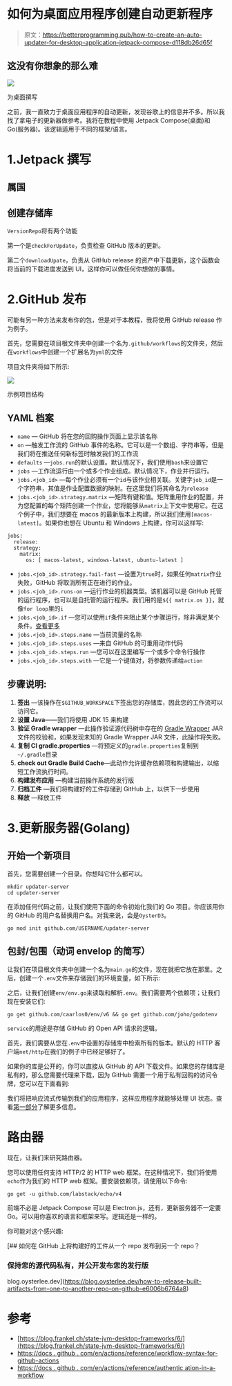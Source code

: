 # 如何为桌面应用程序创建自动更新程序

> 原文：<https://betterprogramming.pub/how-to-create-an-auto-updater-for-desktop-application-jetpack-compose-d118db26d65f>

## 这没有你想象的那么难

![](img/20a54bf19e4206902dfa460dd2167489.png)

为桌面撰写

之前，我一直致力于桌面应用程序的自动更新，发现谷歌上的信息并不多。所以我找了拿电子的更新器做参考。我将在教程中使用 Jetpack Compose(桌面)和 Go(服务器)。该逻辑适用于不同的框架/语言。

# 1.Jetpack 撰写

## 属国

## 创建存储库

`VersionRepo`将有两个功能

第一个是`checkForUpdate`，负责检查 GitHub 版本的更新。

第二个`downloadUpate`，负责从 GitHub release 的资产中下载更新，这个函数会将当前的下载进度发送到 UI，这样你可以做任何你想做的事情。

# 2.GitHub 发布

可能有另一种方法来发布你的包，但是对于本教程，我将使用 GitHub release 作为例子。

首先，您需要在项目根文件夹中创建一个名为`.github/workflows`的文件夹，然后在`workflows`中创建一个扩展名为`yml`的文件

项目文件夹将如下所示:

![](img/c4e8651d05246af248ef55c2feaba1e0.png)

示例项目结构

## YAML 档案

*   `name` — GitHub 将在您的回购操作页面上显示该名称
*   `on` —触发工作流的 GitHub 事件的名称。它可以是一个数组、字符串等，但是我们将在推送任何新标签时触发我们的工作流
*   `defaults` —`jobs.run`的默认设置。默认情况下，我们使用`bash`来设置它
*   `jobs` —工作流运行由一个或多个作业组成。默认情况下，作业并行运行。
*   `jobs.<job_id>` —每个作业必须有一个`id`与该作业相关联。关键字`job_id`是一个字符串，其值是作业配置数据的映射。在这里我们将其命名为`release`
*   `jobs.<job_id>.strategy.matrix` —矩阵有键和值。矩阵重用作业的配置，并为您配置的每个矩阵创建一个作业，您将能够从`matrix`上下文中使用它。在这个例子中，我们想要在 macos 的最新版本上构建，所以我们使用`[macos-latest]`。如果你也想在 Ubuntu 和 Windows 上构建，你可以这样写:

```
jobs:
  release:
  strategy:
    matrix:
      os: [ macos-latest, windows-latest, ubuntu-latest ]
```

*   `jobs.<job_id>.strategy.fail-fast` —设置为`true`时，如果任何`matrix`作业失败，GitHub 将取消所有正在进行的作业。
*   `jobs.<job_id>.runs-on` —运行作业的机器类型。该机器可以是 GitHub 托管的运行程序，也可以是自托管的运行程序。我们用的是`${{ matrix.os }}`，就像`for loop`里的`i`
*   `jobs.<job_id>.if` —您可以使用`if`条件来阻止某个步骤运行，除非满足某个条件。[查看更多](https://docs.github.com/en/actions/reference/context-and-expression-syntax-for-github-actions)
*   `jobs.<job_id>.steps.name` —当前流量的名称
*   `jobs.<job_id>.steps.uses` —来自 GitHub 的可重用动作代码
*   `jobs.<job_id>.steps.run` —您可以在这里编写一个或多个命令行操作
*   `jobs.<job_id>.steps.with` —它是一个键值对，将参数传递给`action`

## 步骤说明:

1.  **签出** —该操作在`$GITHUB_WORKSPACE`下签出您的存储库，因此您的工作流可以访问它。
2.  **设置 Java**——我们将使用 JDK 15 来构建
3.  **验证 Gradle wrapper** —此操作验证源代码树中存在的 [Gradle Wrapper](https://docs.gradle.org/current/userguide/gradle_wrapper.html) JAR 文件的校验和，如果发现未知的 Gradle Wrapper JAR 文件，此操作将失败。
4.  **复制 CI gradle.properties** —将预定义的`gradle.properties`复制到`~/.gradle`目录
5.  **check out Gradle Build Cache**—此动作允许缓存依赖项和构建输出，以缩短工作流执行时间。
6.  **构建发布应用** —构建当前操作系统的发行版
7.  **归档工件** —我们将构建好的工件存储到 GitHub 上，以供下一步使用
8.  **释放** —释放工件

# 3.更新服务器(Golang)

## 开始一个新项目

首先，您需要创建一个目录。你想叫它什么都可以。

```
mkdir updater-server
cd updater-server
```

在添加任何代码之前，让我们使用下面的命令初始化我们的 Go 项目。你应该用你的 GitHub 的用户名替换用户名。对我来说，会是`OysterD3`。

```
go mod init github.com/USERNAME/updater-server
```

## 包封/包围（动词 envelop 的简写）

让我们在项目根文件夹中创建一个名为`main.go`的文件，现在就把它放在那里。之后，创建一个`.env`文件来存储我们的环境变量，如下所示:

之后，让我们创建`env/env.go`来读取和解析`.env`。我们需要两个依赖项；让我们现在安装它们:

```
go get github.com/caarlos0/env/v6 && go get github.com/joho/godotenv
```

`service`的用途是存储 GitHub 的 Open API 请求的逻辑。

首先，我们需要从您在`.env`中设置的存储库中检索所有的版本。默认的 HTTP 客户端`net/http`在我们的例子中已经足够好了。

如果你的库是公开的，你可以直接从 GitHub 的 API 下载文件。如果您的存储库是私有的，那么您需要代理来下载，因为 GitHub 需要一个用于私有回购的访问令牌，您可以在下面看到:

我们将把响应流式传输到我们的应用程序，这样应用程序就能够处理 UI 状态。查看[第一部分](https://oysterd3.medium.com/how-to-create-an-auto-update-for-desktop-application-619b2cea9c9)了解更多信息。

# 路由器

现在，让我们来研究路由器。

您可以使用任何支持 HTTP/2 的 HTTP web 框架。在这种情况下，我们将使用`echo`作为我们的 HTTP web 框架。要安装依赖项，请使用以下命令:

```
go get -u github.com/labstack/echo/v4
```

前端不必是 Jetpack Compose 可以是 Electron.js，还有，更新服务器不一定要 Go。可以用你喜欢的语言和框架来写。逻辑还是一样的。

你可能对这个感兴趣:

[](https://blog.oysterlee.dev/how-to-release-built-artifacts-from-one-to-another-repo-on-github-e6006b6764a8) [## 如何在 GitHub 上将构建好的工件从一个 repo 发布到另一个 repo？

### 保持您的源代码私有，并公开发布您的发行版

blog.oysterlee.dev](https://blog.oysterlee.dev/how-to-release-built-artifacts-from-one-to-another-repo-on-github-e6006b6764a8) 

# 参考

*   [https://blog.frankel.ch/state-jvm-desktop-frameworks/6/](https://blog.frankel.ch/state-jvm-desktop-frameworks/6/)
*   [https://docs . github . com/en/actions/reference/workflow-syntax-for-github-actions](https://docs.github.com/en/actions/reference/workflow-syntax-for-github-actions)
*   [https://docs . github . com/en/actions/reference/authentic ation-in-a-workflow](https://docs.github.com/en/actions/reference/authentication-in-a-workflow)